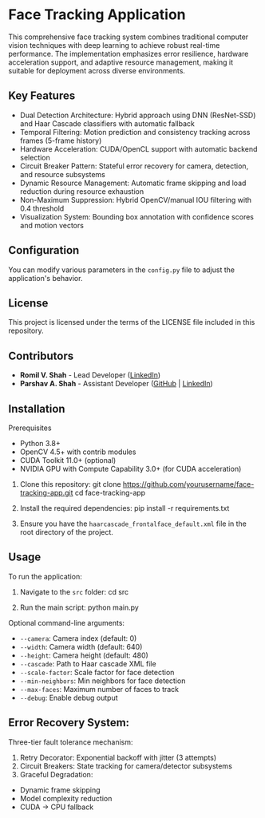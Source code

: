 # Face Tracking Application
This comprehensive face tracking system combines traditional computer vision techniques with deep learning to achieve robust real-time performance. The implementation emphasizes error resilience, hardware acceleration support, and adaptive resource management, making it suitable for deployment across diverse environments.

## Key Features
- Dual Detection Architecture: Hybrid approach using DNN (ResNet-SSD) and Haar Cascade classifiers with automatic fallback
- Temporal Filtering: Motion prediction and consistency tracking across frames (5-frame history)
- Hardware Acceleration: CUDA/OpenCL support with automatic backend selection
- Circuit Breaker Pattern: Stateful error recovery for camera, detection, and resource subsystems
- Dynamic Resource Management: Automatic frame skipping and load reduction during resource exhaustion
- Non-Maximum Suppression: Hybrid OpenCV/manual IOU filtering with 0.4 threshold
- Visualization System: Bounding box annotation with confidence scores and motion vectors

## Configuration
You can modify various parameters in the `config.py` file to adjust the application's behavior.

## License
This project is licensed under the terms of the LICENSE file included in this repository.

## Contributors
- **Romil V. Shah** - Lead Developer ([LinkedIn](https://linkedin.com/in/romil2112))
- **Parshav A. Shah** - Assistant Developer ([GitHub](https://github.com/pshah0601) | [LinkedIn](https://www.linkedin.com/in/parshav-shah6102))

## Installation

Prerequisites
- Python 3.8+
- OpenCV 4.5+ with contrib modules
- CUDA Toolkit 11.0+ (optional)
- NVIDIA GPU with Compute Capability 3.0+ (for CUDA acceleration)

1. Clone this repository:
git clone https://github.com/yourusername/face-tracking-app.git
cd face-tracking-app

2. Install the required dependencies:
pip install -r requirements.txt

3. Ensure you have the `haarcascade_frontalface_default.xml` file in the root directory of the project.

## Usage
To run the application:

1. Navigate to the `src` folder:
cd src

2. Run the main script:
python main.py

Optional command-line arguments:
- `--camera`: Camera index (default: 0)
- `--width`: Camera width (default: 640)
- `--height`: Camera height (default: 480)
- `--cascade`: Path to Haar cascade XML file
- `--scale-factor`: Scale factor for face detection
- `--min-neighbors`: Min neighbors for face detection
- `--max-faces`: Maximum number of faces to track
- `--debug`: Enable debug output

## Error Recovery System:
Three-tier fault tolerance mechanism:
1. Retry Decorator: Exponential backoff with jitter (3 attempts)
2. Circuit Breakers: State tracking for camera/detector subsystems
3. Graceful Degradation:
  - Dynamic frame skipping
  - Model complexity reduction
  - CUDA → CPU fallback
